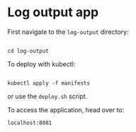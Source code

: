 # Log output app

First navigate to the `log-output` directory:

```shell

cd log-output

```

To deploy with kubectl:

```shell

kubectl apply -f manifests

```

or use the `deploy.sh` script.

To access the application, head over to:


`localhost:8081`
